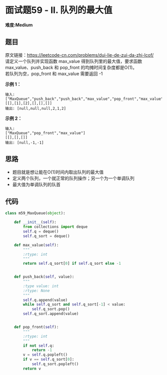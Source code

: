 # 面试题59 - II. 队列的最大值
**难度:Medium**
## 题目
原文链接：https://leetcode-cn.com/problems/dui-lie-de-zui-da-zhi-lcof/  
请定义一个队列并实现函数 max_value 得到队列里的最大值，要求函数max_value、push_back 和 pop_front 的均摊时间复杂度都是O(1)。  
若队列为空，pop_front 和 max_value 需要返回 -1

**示例 1：**
```
输入: 
["MaxQueue","push_back","push_back","max_value","pop_front","max_value"]
[[],[1],[2],[],[],[]]
输出: [null,null,null,2,1,2]
```
**示例 2：**
```
输入: 
["MaxQueue","pop_front","max_value"]
[[],[],[]]
输出: [null,-1,-1]
```
## 思路
* 题目就是想让能在O(1)时间内取出队列的最大值
* 定义两个队列，一个就正常的队列操作；另一个为一个单调队列
* 最大值为单调队列的队首

## 代码
```python
class m59_MaxQueue(object):

    def __init__(self):
        from collections import deque
        self.q = deque()
        self.q_sort = deque()

    def max_value(self):
        """
        :rtype: int
        """
        return self.q_sort[0] if self.q_sort else -1


    def push_back(self, value):
        """
        :type value: int
        :rtype: None
        """
        self.q.append(value)
        while self.q_sort and self.q_sort[-1] < value:
            self.q_sort.pop()
        self.q_sort.append(value)


    def pop_front(self):
        """
        :rtype: int
        """
        if not self.q:
            return -1
        v = self.q.popleft()
        if v == self.q_sort[0]:
            self.q_sort.popleft()
        return v
```
